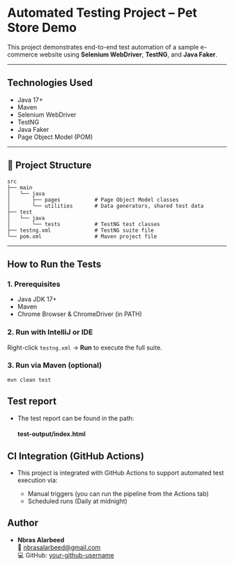 # Automated Testing Project – Pet Store Demo

This project demonstrates end-to-end test automation of a sample e-commerce website using **Selenium WebDriver**, **TestNG**, and **Java Faker**.

---

## Technologies Used
- Java 17+
- Maven
- Selenium WebDriver
- TestNG
- Java Faker
- Page Object Model (POM)

---

## 📁 Project Structure

```
src
├── main
│   └── java
│       ├── pages           # Page Object Model classes
│       └── utilities       # Data generators, shared test data
├── test
│   └── java
│       └── tests           # TestNG test classes
├── testng.xml              # TestNG suite file
└── pom.xml                 # Maven project file
```

---

## How to Run the Tests

### 1. Prerequisites
- Java JDK 17+
- Maven
- Chrome Browser & ChromeDriver (in PATH)

### 2. Run with IntelliJ or IDE
Right-click `testng.xml` → **Run** to execute the full suite.

### 3. Run via Maven (optional)
```
mvn clean test
```
## Test report
- The test report can be found in the path:
    #### test-output/index.html

## CI Integration (GitHub Actions)
- This project is integrated with GitHub Actions to support automated test execution via:

  - Manual triggers (you can run the pipeline from the Actions tab)
  - Scheduled runs (Daily at midnight)

## Author

- **Nbras Alarbeed**  
  📧 nbrasalarbeed@gmail.com   
  💻 GitHub: [your-github-username](https://github.com/your-github-username)